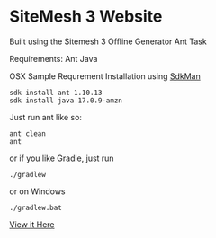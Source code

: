 # SiteMesh 3 Website

Built using the Sitemesh 3 Offline Generator Ant Task

Requirements: 
Ant 
Java

OSX Sample Requrement Installation using [SdkMan](https://sdkman.io)
```
sdk install ant 1.10.13 
sdk install java 17.0.9-amzn
```

Just run ant like so:

```
ant clean
ant
```

or if you like Gradle, just run 
```
./gradlew 
```
or on Windows
```
./gradlew.bat 
```

[View it Here](https://sitemesh.github.io/sitemesh-website/)
